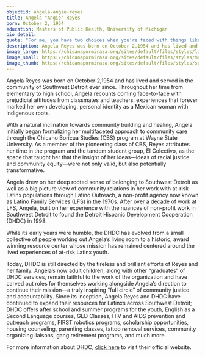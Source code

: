 ```yaml
---
objectid: angela-angie-reyes
title: Angela "Angie" Reyes
born: October 2, 1954
education: Masters of Public Health, University of Michigan
bio_detail:
quote: "For me, you have two choices when you're faced with things like that [racism] growing up: you either internalize it and become ashamed of who you are...or you become radicalized. I was raising four children as a single parent in the community when I was going to funerals for kids every other week...every other week."
description: Angela Reyes was born on October 2,1954 and has lived and served in the community of Southwest Detroit ever since. Throughout her time from elementary to high school, Angela recounts coming face-to-face with prejudicial attitudes from classmates and teachers, experiences that forever marked her own developing, personal identity as a Mexican woman with indigenous roots.
image_large: https://chicanapormiraza.org/sites/default/files/styles/large/public/AR215%20Screenshot.png
image_small: https://chicanapormiraza.org/sites/default/files/styles/medium/public/AR215%20Screenshot.png
image_thumb: https://chicanapormiraza.org/sites/default/files/styles/square_thumbnail/public/AR215%20Screenshot.png
---
```


Angela Reyes was born on October 2,1954 and has lived and served in the community of Southwest Detroit ever since. Throughout her time from elementary to high school, Angela recounts coming face-to-face with prejudicial attitudes from classmates and teachers, experiences that forever marked her own developing, personal identity as a Mexican woman with indigenous roots.

With a natural inclination towards community building and healing, Angela initially began formalizing her multifaceted approach to community care through the Chicano Boricua Studies (CBS) program at Wayne State University. As a member of the pioneering class of CBS, Reyes attributes her time in the program and the tandem student group, El Colectivo, as the space that taught her that the insight of her ideas—ideas of racial justice and community equity—were not only valid, but also potentially transformative.

Angela drew on her deep rooted sense of belonging to Southwest Detroit as well as a big picture view of community relations in her work with at-risk Latinx populations through Latino Outreach, a non-profit agency now known as Latino Family Services (LFS) in the 1970s. After over a decade of work at LFS, Angela, built on her experience with the nuances of non-profit work in Southwest Detroit to found the Detroit Hispanic Development Cooperation (DHDC) in 1998.

While its early years were humble, the DHDC has evolved from a small collective of people working out Angela’s living room to a historic, award winning resource center whose mission has remained centered around the lived experiences of at-risk Latinx youth.

Today, DHDC is still directed by the tireless and brilliant efforts of Reyes and her family. Angela’s now adult children, along with other “graduates” of DHDC services, remain faithful to the work of the organization and have carved out roles for themselves working alongside Angela’s direction to continue their mission—a truly inspiring “full circle” of community justice and accountability. Since its inception, Angela Reyes and DHDC have continued to expand their resources for Latinxs across Southwest Detroit; DHDC offers after school and summer programs for the youth, English as a Second Language courses, GED Classes, HIV and AIDS prevention and outreach programs, FIRST robotics programs, scholarship opportunities, housing counseling, parenting classes, tattoo removal services, community organizing liaisons, gang retirement programs, and much more.

For more information about DHDC, <a href="http://www.dhdc1.org/">click here</a> to visit their official website.

